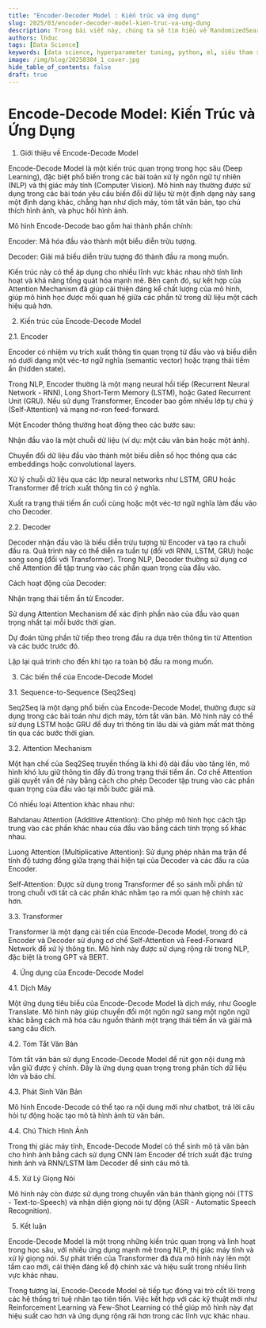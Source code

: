 ```yaml
---
title: "Encoder-Decoder Model : Kiến trúc và ứng dụng"
slug: 2025/03/encoder-decoder-model-kien-truc-va-ung-dung
description: Trong bài viết này, chúng ta sẽ tìm hiểu về RandomizedSearchCV - một phương pháp hiệu quả hơn để tối ưu siêu tham số.
authors: lhduc
tags: [Data Science]
keywords: [data science, hyperparameter tuning, python, ml, siêu tham số, machine learning, máy học, tối ưu, RandomizedSearchCV]
image: /img/blog/20250304_1_cover.jpg
hide_table_of_contents: false
draft: true
---
```


# Encode-Decode Model: Kiến Trúc và Ứng Dụng

1. Giới thiệu về Encode-Decode Model

Encode-Decode Model là một kiến trúc quan trọng trong học sâu (Deep Learning), đặc biệt phổ biến trong các bài toán xử lý ngôn ngữ tự nhiên (NLP) và thị giác máy tính (Computer Vision). Mô hình này thường được sử dụng trong các bài toán yêu cầu biến đổi dữ liệu từ một định dạng này sang một định dạng khác, chẳng hạn như dịch máy, tóm tắt văn bản, tạo chú thích hình ảnh, và phục hồi hình ảnh.

Mô hình Encode-Decode bao gồm hai thành phần chính:

Encoder: Mã hóa đầu vào thành một biểu diễn trừu tượng.

Decoder: Giải mã biểu diễn trừu tượng đó thành đầu ra mong muốn.

Kiến trúc này có thể áp dụng cho nhiều lĩnh vực khác nhau nhờ tính linh hoạt và khả năng tổng quát hóa mạnh mẽ. Bên cạnh đó, sự kết hợp của Attention Mechanism đã giúp cải thiện đáng kể chất lượng của mô hình, giúp mô hình học được mối quan hệ giữa các phần tử trong dữ liệu một cách hiệu quả hơn.

2. Kiến trúc của Encode-Decode Model

2.1. Encoder

Encoder có nhiệm vụ trích xuất thông tin quan trọng từ đầu vào và biểu diễn nó dưới dạng một véc-tơ ngữ nghĩa (semantic vector) hoặc trạng thái tiềm ẩn (hidden state).

Trong NLP, Encoder thường là một mạng neural hồi tiếp (Recurrent Neural Network - RNN), Long Short-Term Memory (LSTM), hoặc Gated Recurrent Unit (GRU). Nếu sử dụng Transformer, Encoder bao gồm nhiều lớp tự chú ý (Self-Attention) và mạng nơ-ron feed-forward.

Một Encoder thông thường hoạt động theo các bước sau:

Nhận đầu vào là một chuỗi dữ liệu (ví dụ: một câu văn bản hoặc một ảnh).

Chuyển đổi dữ liệu đầu vào thành một biểu diễn số học thông qua các embeddings hoặc convolutional layers.

Xử lý chuỗi dữ liệu qua các lớp neural networks như LSTM, GRU hoặc Transformer để trích xuất thông tin có ý nghĩa.

Xuất ra trạng thái tiềm ẩn cuối cùng hoặc một véc-tơ ngữ nghĩa làm đầu vào cho Decoder.

2.2. Decoder

Decoder nhận đầu vào là biểu diễn trừu tượng từ Encoder và tạo ra chuỗi đầu ra. Quá trình này có thể diễn ra tuần tự (đối với RNN, LSTM, GRU) hoặc song song (đối với Transformer). Trong NLP, Decoder thường sử dụng cơ chế Attention để tập trung vào các phần quan trọng của đầu vào.

Cách hoạt động của Decoder:

Nhận trạng thái tiềm ẩn từ Encoder.

Sử dụng Attention Mechanism để xác định phần nào của đầu vào quan trọng nhất tại mỗi bước thời gian.

Dự đoán từng phần tử tiếp theo trong đầu ra dựa trên thông tin từ Attention và các bước trước đó.

Lặp lại quá trình cho đến khi tạo ra toàn bộ đầu ra mong muốn.

3. Các biến thể của Encode-Decode Model

3.1. Sequence-to-Sequence (Seq2Seq)

Seq2Seq là một dạng phổ biến của Encode-Decode Model, thường được sử dụng trong các bài toán như dịch máy, tóm tắt văn bản. Mô hình này có thể sử dụng LSTM hoặc GRU để duy trì thông tin lâu dài và giảm mất mát thông tin qua các bước thời gian.

3.2. Attention Mechanism

Một hạn chế của Seq2Seq truyền thống là khi độ dài đầu vào tăng lên, mô hình khó lưu giữ thông tin đầy đủ trong trạng thái tiềm ẩn. Cơ chế Attention giải quyết vấn đề này bằng cách cho phép Decoder tập trung vào các phần quan trọng của đầu vào tại mỗi bước giải mã.

Có nhiều loại Attention khác nhau như:

Bahdanau Attention (Additive Attention): Cho phép mô hình học cách tập trung vào các phần khác nhau của đầu vào bằng cách tính trọng số khác nhau.

Luong Attention (Multiplicative Attention): Sử dụng phép nhân ma trận để tính độ tương đồng giữa trạng thái hiện tại của Decoder và các đầu ra của Encoder.

Self-Attention: Được sử dụng trong Transformer để so sánh mỗi phần tử trong chuỗi với tất cả các phần khác nhằm tạo ra mối quan hệ chính xác hơn.

3.3. Transformer

Transformer là một dạng cải tiến của Encode-Decode Model, trong đó cả Encoder và Decoder sử dụng cơ chế Self-Attention và Feed-Forward Network để xử lý thông tin. Mô hình này được sử dụng rộng rãi trong NLP, đặc biệt là trong GPT và BERT.

4. Ứng dụng của Encode-Decode Model

4.1. Dịch Máy

Một ứng dụng tiêu biểu của Encode-Decode Model là dịch máy, như Google Translate. Mô hình này giúp chuyển đổi một ngôn ngữ sang một ngôn ngữ khác bằng cách mã hóa câu nguồn thành một trạng thái tiềm ẩn và giải mã sang câu đích.

4.2. Tóm Tắt Văn Bản

Tóm tắt văn bản sử dụng Encode-Decode Model để rút gọn nội dung mà vẫn giữ được ý chính. Đây là ứng dụng quan trọng trong phân tích dữ liệu lớn và báo chí.

4.3. Phát Sinh Văn Bản

Mô hình Encode-Decode có thể tạo ra nội dung mới như chatbot, trả lời câu hỏi tự động hoặc tạo mô tả hình ảnh từ văn bản.

4.4. Chú Thích Hình Ảnh

Trong thị giác máy tính, Encode-Decode Model có thể sinh mô tả văn bản cho hình ảnh bằng cách sử dụng CNN làm Encoder để trích xuất đặc trưng hình ảnh và RNN/LSTM làm Decoder để sinh câu mô tả.

4.5. Xử Lý Giọng Nói

Mô hình này còn được sử dụng trong chuyển văn bản thành giọng nói (TTS - Text-to-Speech) và nhận diện giọng nói tự động (ASR - Automatic Speech Recognition).

5. Kết luận

Encode-Decode Model là một trong những kiến trúc quan trọng và linh hoạt trong học sâu, với nhiều ứng dụng mạnh mẽ trong NLP, thị giác máy tính và xử lý giọng nói. Sự phát triển của Transformer đã đưa mô hình này lên một tầm cao mới, cải thiện đáng kể độ chính xác và hiệu suất trong nhiều lĩnh vực khác nhau.

Trong tương lai, Encode-Decode Model sẽ tiếp tục đóng vai trò cốt lõi trong các hệ thống trí tuệ nhân tạo tiên tiến. Việc kết hợp với các kỹ thuật mới như Reinforcement Learning và Few-Shot Learning có thể giúp mô hình này đạt hiệu suất cao hơn và ứng dụng rộng rãi hơn trong các lĩnh vực khác nhau.